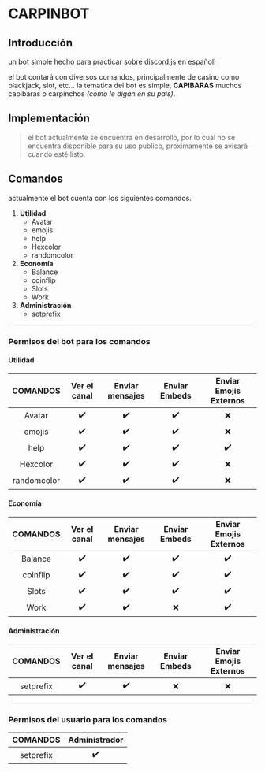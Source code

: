 # CARPINBOT
## Introducción
un bot simple hecho para practicar sobre discord.js en español!

el bot contará con diversos comandos, principalmente de casino como blackjack, slot, etc...  la tematica del bot es simple, **CAPIBARAS** muchos capibaras o carpinchos *(como le digan en su pais)*.

## Implementación
> el bot actualmente se encuentra en desarrollo, por lo cual no se encuentra disponible para su uso publico, proximamente se avisará cuando esté listo.

## Comandos
actualmente el bot cuenta con los siguientes comandos.

1. **Utilidad**
    * Avatar
    * emojis
    * help
    * Hexcolor
    * randomcolor
2. **Economía**
    * Balance
    * coinflip
    * Slots
    * Work
3. **Administración**
    * setprefix

----------------------------------------------------------------

### Permisos del bot para los comandos

#### Utilidad
|  COMANDOS | Ver el canal | Enviar mensajes | Enviar Embeds | Enviar Emojis Externos |
|:---------:|:------------:|:---------------:|:-------------:|:----------------------:|
|  Avatar   |      ✔️      |       ✔️       |      ✔️       |           ❌           |
|  emojis   |      ✔️      |       ✔️       |      ✔️       |           ❌           |
|   help    |      ✔️      |       ✔️       |      ✔️       |           ✔️           |
| Hexcolor  |      ✔️      |       ✔️       |      ✔️       |           ❌           |
|randomcolor|      ✔️      |       ✔️       |      ✔️       |           ❌           |

#### Economía
|  COMANDOS | Ver el canal | Enviar mensajes | Enviar Embeds | Enviar Emojis Externos |
|:---------:|:------------:|:---------------:|:-------------:|:----------------------:|
| Balance   |      ✔️      |       ✔️       |      ✔️       |           ✔️           |
| coinflip  |      ✔️      |       ✔️       |      ✔️       |           ✔️           |
|  Slots    |      ✔️      |       ✔️       |      ✔️       |           ✔️           |
|   Work    |      ✔️      |       ✔️       |      ❌       |           ✔️           |

#### Administración
|  COMANDOS | Ver el canal | Enviar mensajes | Enviar Embeds | Enviar Emojis Externos |
|:---------:|:------------:|:---------------:|:-------------:|:----------------------:|
| setprefix |      ✔️      |       ✔️       |      ❌       |           ❌           |

----------------------------------------------------------------

### Permisos del usuario para los comandos
|  COMANDOS | Administrador |
|:---------:|:-------------:|
| setprefix |      ✔️       |